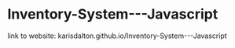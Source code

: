# Inventory-System---Javascript

link to website: karisdalton.github.io/Inventory-System---Javascript
